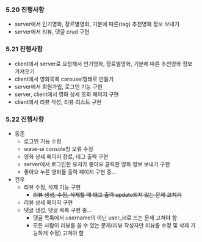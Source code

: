 ### 5.20 진행사항

- server에서 인기영화, 장르별영화, 기분에 따른(tag) 추천영화 정보 보내기
- server에서 리뷰, 댓글 crud 구현



### 5.21 진행사항

- client에서 server로 요청해서 인기영화, 장르별영화, 기분에 따른 추천영화 정보 가져오기
- client에서 영화목록 carousel형태로 만들기
- server에서 회원가입, 로그인 기능 구현
- server, client에서 영화 상세 조회 페이지 구현
- client에서 리뷰 작성, 리뷰 리스트 구현



### 5.22 진행사항

- 동준
  - 로그인 기능 수정
  - wave-ui console창 오류 수정
  - 영화 상세 페이지 장르, 태그 출력 구현
  - server에서 로그인한 유저가 좋아요 클릭한 영화 정보 보내기 구현
  - 좋아요 누른 영화들 출력 페이지 구현 중...
- 건우
  - 리뷰 수정, 삭제 기능 구현 
    - ~~리뷰 생성, 수정, 삭제할 때 태그 출력 update되지 않는 문제 고치기~~
  - 리뷰 상세 페이지 구현
  - 댓글 생성, 댓글 목록 구현 중... 
    - 댓글 목록에서 username이 아닌 user_id로 뜨는 문제 고쳐야 함
    - 모든 사람이 리뷰를 쓸 수 있는 문제(리뷰 작성자만 리뷰를 수정 및 삭제 가능하게 수정) 고쳐야 함

